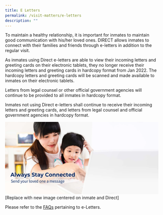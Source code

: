 ```yaml
---
title: E Letters
permalink: /visit-matters/e-letters
description: ""
---
```

To maintain a healthy relationship, it is important for inmates to maintain good communication with his/her loved ones.  DIRECT allows inmates to connect with their families and friends through e-letters in addition to the regular visit. 

As inmates using Direct e-letters are able to view their incoming letters and greeting cards on their electronic tablets, they no longer receive their incoming letters and greeting cards in hardcopy format from Jan 2022. The hardcopy letters and greeting cards will be scanned and made available to inmates on their electronic tablets. 

Letters from legal counsel or other official government agencies will continue to be provided to all inmates in hardcopy format.

Inmates not using Direct e-letters shall continue to receive their incoming letters and greeting cards, and letters from legal counsel and official government agencies in hardcopy format.

[![](/images/Visit%20Matters/Visit%20Stay%20Connected.png)](https://eservice.sps.gov.sg/eletters)
[Replace with new image centered on inmate and Direct]

Please refer to the [FAQs](https://www.sps.gov.sg/faq) pertaining to e-Letters.